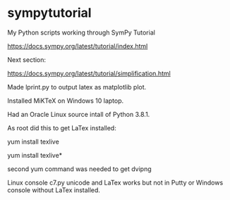 # sympytutorial
My Python scripts working through SymPy Tutorial

https://docs.sympy.org/latest/tutorial/index.html

Next section:

https://docs.sympy.org/latest/tutorial/simplification.html

Made lprint.py to output latex as matplotlib plot.

Installed MiKTeX on Windows 10 laptop.

Had an Oracle Linux source intall of Python 3.8.1.

As root did this to get LaTex installed:

yum install texlive

yum install texlive*

second yum command was needed to get dvipng

Linux console c7.py unicode and LaTex works
but not in Putty or Windows console without
LaTex installed.

